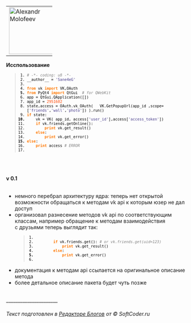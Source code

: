 <table border=0 style='width:25%;'>
 <tr>
 <td rowspan=5 width=64 height=64>
 <a href="http://vk.com/id9547340" title="Alexandr Molofeev">
 <img width='128' height='128' src="http://cs9923.userapi.com/u6941402/-14/y_129a0a82.jpg" alt="Alexandr Molofeev"/>
 </a>
 </td>
 <td>&nbsp</td>
</tr>

<tr>
 <td>Python VK.com API</td>
</tr>
<tr>
 <td><a href="http://vk.com/id9547340" title="Alexandr Molofeev">Александр Молофеев</a></td>
</tr>
<tr>
 <td><a href="mailto:alexandr.nino@gmail.com" title="alexandr.nino@gmail.com">alexandr.nino@gmail.com</a></td>
</tr>

</table>





 <strong>Исспользование</strong><br>
 <blockquote>
 <code><font size="2" face="Courier New" color="black"><ol class="python" style="font-family:monospace;"><li style="font-weight: normal; vertical-align:top;"><div style="font: normal normal 1em/1.2em monospace; margin:0; padding:0; background:none; vertical-align:top;"><font color="#808080"><i># -*- coding: u8 -*-</i></font></div></li><li style="font-weight: normal; vertical-align:top;"><div style="font: normal normal 1em/1.2em monospace; margin:0; padding:0; background:none; vertical-align:top;">__author__ = <font color="#483d8b">'Sane4eG'</font></div></li><li style="font-weight: normal; vertical-align:top;"><div style="font: normal normal 1em/1.2em monospace; margin:0; padding:0; background:none; vertical-align:top;">&nbsp;</div></li><li style="font-weight: normal; vertical-align:top;"><div style="font: normal normal 1em/1.2em monospace; margin:0; padding:0; background:none; vertical-align:top;"><font color="#ff7700"><b>from</b></font> vk <font color="#ff7700"><b>import</b></font> VK,OAuth</div></li><li style="font-weight: bold; vertical-align:top;"><div style="font: normal normal 1em/1.2em monospace; margin:0; padding:0; background:none; vertical-align:top;"><font color="#ff7700"><b>from</b></font> PyQt4 <font color="#ff7700"><b>import</b></font> QtGui &nbsp;<font color="#808080"><i># for QWebKit</i></font></div></li><li style="font-weight: normal; vertical-align:top;"><div style="font: normal normal 1em/1.2em monospace; margin:0; padding:0; background:none; vertical-align:top;">app = QtGui.<span style="color: black;">QApplication</span><span style="color: black;">(</span><span style="color: black;">[</span><span style="color: black;">]</span><span style="color: black;">)</span></div></li><li style="font-weight: normal; vertical-align:top;"><div style="font: normal normal 1em/1.2em monospace; margin:0; padding:0; background:none; vertical-align:top;">app_id = <font color="#ff4500">2951602</font></div></li><li style="font-weight: normal; vertical-align:top;"><div style="font: normal normal 1em/1.2em monospace; margin:0; padding:0; background:none; vertical-align:top;">state,access = OAuth.<span style="color: black;">vk_OAuth</span><span style="color: black;">(</span> &nbsp; VK.<span style="color: black;">GetPopupUrl</span><span style="color: black;">(</span>app_id ,scope=<span style="color: black;">[</span><font color="#483d8b">'friends'</font>,<font color="#483d8b">'wall'</font>,<font color="#483d8b">'photo'</font><span style="color: black;">]</span><span style="color: black;">)</span> <span style="color: black;">)</span>.<span style="color: black;">run</span><span style="color: black;">(</span><span style="color: black;">)</span></div></li><li style="font-weight: normal; vertical-align:top;"><div style="font: normal normal 1em/1.2em monospace; margin:0; padding:0; background:none; vertical-align:top;"><font color="#ff7700"><b>if</b></font> state:</div></li><li style="font-weight: bold; vertical-align:top;"><div style="font: normal normal 1em/1.2em monospace; margin:0; padding:0; background:none; vertical-align:top;">&nbsp; &nbsp; vk = VK<span style="color: black;">(</span> app_id, access<span style="color: black;">[</span><font color="#483d8b">'user_id'</font><span style="color: black;">]</span>,access<span style="color: black;">[</span><font color="#483d8b">'access_token'</font><span style="color: black;">]</span><span style="color: black;">)</span></div></li><li style="font-weight: normal; vertical-align:top;"><div style="font: normal normal 1em/1.2em monospace; margin:0; padding:0; background:none; vertical-align:top;">&nbsp; &nbsp; <font color="#ff7700"><b>if</b></font> vk.<span style="color: black;">friends</span>.<span style="color: black;">getOnline</span><span style="color: black;">(</span><span style="color: black;">)</span>:</div></li><li style="font-weight: normal; vertical-align:top;"><div style="font: normal normal 1em/1.2em monospace; margin:0; padding:0; background:none; vertical-align:top;">&nbsp; &nbsp; &nbsp; &nbsp; <font color="#ff7700"><b>print</b></font> vk.<span style="color: black;">get_result</span><span style="color: black;">(</span><span style="color: black;">)</span></div></li><li style="font-weight: normal; vertical-align:top;"><div style="font: normal normal 1em/1.2em monospace; margin:0; padding:0; background:none; vertical-align:top;">&nbsp; &nbsp; <font color="#ff7700"><b>else</b></font>:</div></li><li style="font-weight: normal; vertical-align:top;"><div style="font: normal normal 1em/1.2em monospace; margin:0; padding:0; background:none; vertical-align:top;">&nbsp; &nbsp; &nbsp; &nbsp; <font color="#ff7700"><b>print</b></font> vk.<span style="color: black;">get_error</span><span style="color: black;">(</span><span style="color: black;">)</span></div></li><li style="font-weight: bold; vertical-align:top;"><div style="font: normal normal 1em/1.2em monospace; margin:0; padding:0; background:none; vertical-align:top;"><font color="#ff7700"><b>else</b></font>:</div></li><li style="font-weight: normal; vertical-align:top;"><div style="font: normal normal 1em/1.2em monospace; margin:0; padding:0; background:none; vertical-align:top;">&nbsp; &nbsp; <font color="#ff7700"><b>print</b></font> access <font color="#808080"><i># ERROR</i></font></div></li><li style="font-weight: normal; vertical-align:top;"><div style="font: normal normal 1em/1.2em monospace; margin:0; padding:0; background:none; vertical-align:top;">&nbsp; &nbsp; </div></li></ol></font></code> </blockquote>
<br/><br/>


<strong>v 0.1</strong><br/><br/>
<ul>
 <li>немного перебрал архитектуру ядра: теперь нет открытой возможности обращаться к&nbsp;методам vk api к&nbsp;которым юзер не&nbsp;дал доступ</li>
 <li>организовал разнесение методов vk api по&nbsp;соответствующим классам, например обращение к&nbsp;методам взаимодействия с&nbsp;друзьями теперь выглядит так: 
 <blockquote>
 <code><font size="2" face="Courier New" color="black"><ol class="python" style="font-family:monospace;"><li style="font-weight: normal; vertical-align:top;"><div style="font: normal normal 1em/1.2em monospace; margin:0; padding:0; background:none; vertical-align:top;">&nbsp;</div></li><li style="font-weight: normal; vertical-align:top;"><div style="font: normal normal 1em/1.2em monospace; margin:0; padding:0; background:none; vertical-align:top;">&nbsp; &nbsp; &nbsp; &nbsp; <font color="#ff7700"><b>if</b></font> vk.<span style="color: black;">friends</span>.<span style="color: black;">get</span><span style="color: black;">(</span><span style="color: black;">)</span>: <font color="#808080"><i># or vk.friends.get(uid=123)</i></font></div></li><li style="font-weight: normal; vertical-align:top;"><div style="font: normal normal 1em/1.2em monospace; margin:0; padding:0; background:none; vertical-align:top;">&nbsp; &nbsp; &nbsp; &nbsp; &nbsp; &nbsp; <font color="#ff7700"><b>print</b></font> vk.<span style="color: black;">get_result</span><span style="color: black;">(</span><span style="color: black;">)</span></div></li><li style="font-weight: normal; vertical-align:top;"><div style="font: normal normal 1em/1.2em monospace; margin:0; padding:0; background:none; vertical-align:top;">&nbsp; &nbsp; &nbsp; &nbsp; <font color="#ff7700"><b>else</b></font>:</div></li><li style="font-weight: bold; vertical-align:top;"><div style="font: normal normal 1em/1.2em monospace; margin:0; padding:0; background:none; vertical-align:top;">&nbsp; &nbsp; &nbsp; &nbsp; &nbsp; &nbsp; <font color="#ff7700"><b>print</b></font> vk.<span style="color: black;">get_error</span><span style="color: black;">(</span><span style="color: black;">)</span></div></li><li style="font-weight: normal; vertical-align:top;"><div style="font: normal normal 1em/1.2em monospace; margin:0; padding:0; background:none; vertical-align:top;">&nbsp; &nbsp; &nbsp; &nbsp; </div></li></ol></font></code> </blockquote>
 </li>
 <li>документация к&nbsp;методам api ссылается на&nbsp;оригинальное описание метода</li>
 <li>более детальное описание пакета будет чуть позже</li>
</ul><br/>______________________<br /><h6>Текст подготовлен в <a href="http://www.softcoder.ru/blogeditor/">Редакторе Блогов</a> от © SoftCoder.ru</h6>
